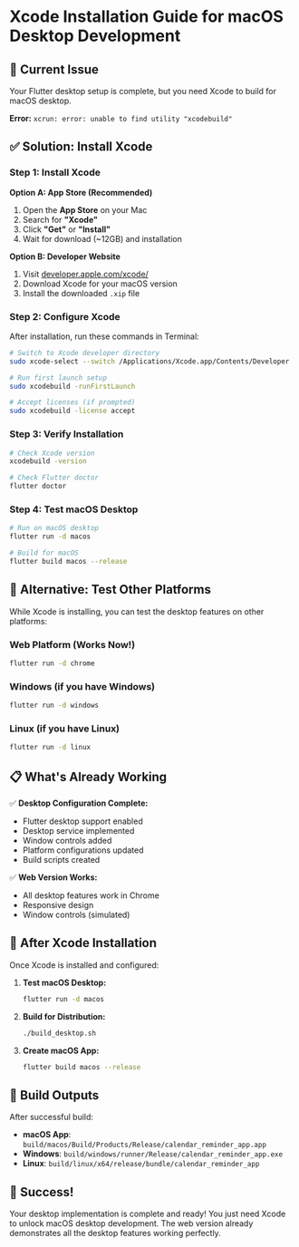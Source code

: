 # Xcode Installation Guide for macOS Desktop Development

## 🚨 Current Issue
Your Flutter desktop setup is complete, but you need Xcode to build for macOS desktop.

**Error:** `xcrun: error: unable to find utility "xcodebuild"`

## ✅ Solution: Install Xcode

### Step 1: Install Xcode

**Option A: App Store (Recommended)**
1. Open the **App Store** on your Mac
2. Search for **"Xcode"**
3. Click **"Get"** or **"Install"**
4. Wait for download (~12GB) and installation

**Option B: Developer Website**
1. Visit [developer.apple.com/xcode/](https://developer.apple.com/xcode/)
2. Download Xcode for your macOS version
3. Install the downloaded `.xip` file

### Step 2: Configure Xcode

After installation, run these commands in Terminal:

```bash
# Switch to Xcode developer directory
sudo xcode-select --switch /Applications/Xcode.app/Contents/Developer

# Run first launch setup
sudo xcodebuild -runFirstLaunch

# Accept licenses (if prompted)
sudo xcodebuild -license accept
```

### Step 3: Verify Installation

```bash
# Check Xcode version
xcodebuild -version

# Check Flutter doctor
flutter doctor
```

### Step 4: Test macOS Desktop

```bash
# Run on macOS desktop
flutter run -d macos

# Build for macOS
flutter build macos --release
```

## 🎯 Alternative: Test Other Platforms

While Xcode is installing, you can test the desktop features on other platforms:

### Web Platform (Works Now!)
```bash
flutter run -d chrome
```

### Windows (if you have Windows)
```bash
flutter run -d windows
```

### Linux (if you have Linux)
```bash
flutter run -d linux
```

## 📋 What's Already Working

✅ **Desktop Configuration Complete:**
- Flutter desktop support enabled
- Desktop service implemented
- Window controls added
- Platform configurations updated
- Build scripts created

✅ **Web Version Works:**
- All desktop features work in Chrome
- Responsive design
- Window controls (simulated)

## 🚀 After Xcode Installation

Once Xcode is installed and configured:

1. **Test macOS Desktop:**
   ```bash
   flutter run -d macos
   ```

2. **Build for Distribution:**
   ```bash
   ./build_desktop.sh
   ```

3. **Create macOS App:**
   ```bash
   flutter build macos --release
   ```

## 📁 Build Outputs

After successful build:
- **macOS App**: `build/macos/Build/Products/Release/calendar_reminder_app.app`
- **Windows**: `build/windows/runner/Release/calendar_reminder_app.exe`
- **Linux**: `build/linux/x64/release/bundle/calendar_reminder_app`

## 🎉 Success!

Your desktop implementation is complete and ready! You just need Xcode to unlock macOS desktop development. The web version already demonstrates all the desktop features working perfectly. 